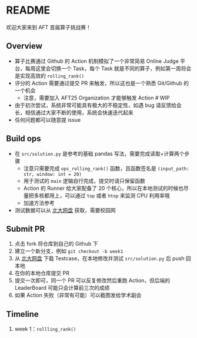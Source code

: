 # README

欢迎大家来到 AFT 首届算子挑战赛！

## Overview

* 算子比赛通过 Github 的 Action 机制模拟了一个非常简易 Online Judge 平台，每周这里会切换一个 Task，每个 Task 就是不同的算子，例如第一周将会是实现高效的 `rolling_rank()`
* 评分的 Action 需要通过提交 PR 来触发，所以这也是一个熟悉 Git/Github 的一个机会
    * 注意，需要加入 AFT25 Organization 才能够触发 Action # WIP
* 由于初次尝试，系统非常可能具有极大的不稳定性，如遇 bug 请反馈给会长，相信通过大家不断的使用，系统会快速迭代起来
* 任何问题都可以随意提 issue

## Build ops

* 在 `src/solution.py` 是参考的基础 pandas 写法，需要完成读取+计算两个步骤
    * 注意只需要完成 `ops_rolling_rank()` 函数，且函数签名是 `(input_path: str, window: int = 20)`
    * 用于测试的 `main` 逻辑自行完成，提交时请只保留函数
    * Action 的 Runner 给大家配备了 20 个核心，所以在本地测试的时候也尽量把多核都用上，可以通过 `top` 或者 `htop` 来监测 CPU 利用率哦
    * 加速方法参考
* 测试数据可以从 [北大网盘](https://disk.pku.edu.cn/link/AAFFF38B6E06344AC9B26E9A1B66424089) 获取，需要校园网

## Submit PR

1. 点击 fork 将仓库到自己的 Github 下
2. 建立一个新分支，例如 `git checkout -b week1`
3. 从 [北大网盘](https://disk.pku.edu.cn/link/AAFFF38B6E06344AC9B26E9A1B66424089) 下载 Testcase，在本地修改并测试 `src/solution.py` 后 push 回本地
4. 在你的本地仓库提交 PR
5. 提交一次即可，同一个 PR 可以反复修改然后重跑 Action，但后端的 LeaderBoard 可能只会计算前三次的成绩
6. 如果 Action 失败（非常有可能）可以截图发给学术副会

## Timeline

1. week 1：`rollling_rank()`
